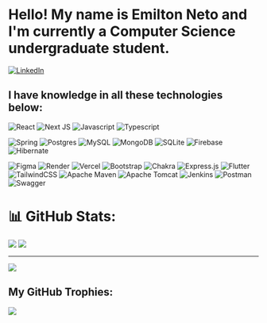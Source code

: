 # Hello! My name is Emilton Neto and I'm currently a Computer Science undergraduate student.

[![LinkedIn](https://img.shields.io/badge/Linkedin-blue?style=for-the-badge&logo=linkedin&logoColor=white)](https://linkedin.com/in/EmiltonNeto) 

## I have knowledge in all these technologies below:
<!-- 
<p><a target="_blank" href="https://raw.githubusercontent.com/devicons/devicon/master/icons/nextjs/nextjs-original-wordmark.svg" style="display: inline-block;"><img src="https://raw.githubusercontent.com/devicons/devicon/master/icons/nextjs/nextjs-original-wordmark.svg" alt="NextJs" width="42" height="42" /></a>
<a target="_blank" href="https://raw.githubusercontent.com/devicons/devicon/master/icons/react/react-original.svg" style="display: inline-block;"><img src="https://raw.githubusercontent.com/devicons/devicon/master/icons/react/react-original.svg" alt="React" width="42" height="42" /></a>
<a target="_blank" href="https://raw.githubusercontent.com/devicons/devicon/master/icons/javascript/javascript-original.svg" style="display: inline-block;"><img src="https://raw.githubusercontent.com/devicons/devicon/master/icons/javascript/javascript-original.svg" alt="Javascript" width="42" height="42" /></a>
<a target="_blank" href="https://raw.githubusercontent.com/devicons/devicon/master/icons/typescript/typescript-original.svg" style="display: inline-block;"><img src="https://raw.githubusercontent.com/devicons/devicon/master/icons/typescript/typescript-original.svg" alt="Typescript" width="42" height="42" /></a>
<a target="_blank" href="https://raw.githubusercontent.com/devicons/devicon/master/icons/java/java-original.svg" style="display: inline-block;"><img src="https://raw.githubusercontent.com/devicons/devicon/master/icons/java/java-original.svg" alt="Java" width="42" height="42" /></a>
<a target="_blank" href="https://raw.githubusercontent.com/devicons/devicon/master/icons/python/python-original.svg" style="display: inline-block;"><img src="https://raw.githubusercontent.com/devicons/devicon/master/icons/python/python-original.svg" alt="Python" width="42" height="42" /></a></p>

![Nextjs](https://raw.githubusercontent.com/devicons/devicon/master/icons/nextjs/nextjs-original-wordmark.svg)
![Nextjs](https://raw.githubusercontent.com/devicons/devicon/master/icons/nextjs/nextjs-original.svg)
![React](https://raw.githubusercontent.com/devicons/devicon/master/icons/react/react-original-wordmark.svg)
![React](https://raw.githubusercontent.com/devicons/devicon/master/icons/react/react-original.svg)
![Javascript](https://raw.githubusercontent.com/devicons/devicon/master/icons/javascript/javascript-original.svg)
![Typescript](https://raw.githubusercontent.com/devicons/devicon/master/icons/typescript/typescript-original.svg)
![Java](https://raw.githubusercontent.com/devicons/devicon/master/icons/java/java-original.svg)
![Python](https://raw.githubusercontent.com/devicons/devicon/master/icons/python/python-original.svg)
-->

![React](https://img.shields.io/badge/react-%2320232a.svg?style=for-the-badge&logo=react&logoColor=%2361DAFB) ![Next JS](https://img.shields.io/badge/Next-black?style=for-the-badge&logo=next.js&logoColor=white) ![Javascript](https://img.shields.io/badge/Javascript-yellow?style=for-the-badge&logo=javascript&logoColor=white) ![Typescript](https://img.shields.io/badge/Typescript-blue?style=for-the-badge&logo=typescript&logoColor=white) 

![Spring](https://img.shields.io/badge/spring-%236DB33F.svg?style=for-the-badge&logo=spring&logoColor=white) ![Postgres](https://img.shields.io/badge/postgres-%23316192.svg?style=for-the-badge&logo=postgresql&logoColor=white) ![MySQL](https://img.shields.io/badge/mysql-4479A1.svg?style=for-the-badge&logo=mysql&logoColor=white) ![MongoDB](https://img.shields.io/badge/MongoDB-%234ea94b.svg?style=for-the-badge&logo=mongodb&logoColor=white) ![SQLite](https://img.shields.io/badge/sqlite-%2307405e.svg?style=for-the-badge&logo=sqlite&logoColor=white) ![Firebase](https://img.shields.io/badge/firebase-%23039BE5.svg?style=for-the-badge&logo=firebase) ![Hibernate](https://img.shields.io/badge/Hibernate-59666C?style=for-the-badge&logo=Hibernate&logoColor=white) 

![Figma](https://img.shields.io/badge/figma-%23F24E1E.svg?style=for-the-badge&logo=figma&logoColor=white) ![Render](https://img.shields.io/badge/Render-%46E3B7.svg?style=for-the-badge&logo=render&logoColor=white) ![Vercel](https://img.shields.io/badge/vercel-%23000000.svg?style=for-the-badge&logo=vercel&logoColor=white) ![Bootstrap](https://img.shields.io/badge/bootstrap-%238511FA.svg?style=for-the-badge&logo=bootstrap&logoColor=white) ![Chakra](https://img.shields.io/badge/chakra-%234ED1C5.svg?style=for-the-badge&logo=chakraui&logoColor=white) ![Express.js](https://img.shields.io/badge/express.js-%23404d59.svg?style=for-the-badge&logo=express&logoColor=%2361DAFB) ![Flutter](https://img.shields.io/badge/Flutter-%2302569B.svg?style=for-the-badge&logo=Flutter&logoColor=white) ![TailwindCSS](https://img.shields.io/badge/tailwindcss-%2338B2AC.svg?style=for-the-badge&logo=tailwind-css&logoColor=white) ![Apache Maven](https://img.shields.io/badge/Apache%20Maven-C71A36?style=for-the-badge&logo=Apache%20Maven&logoColor=white) ![Apache Tomcat](https://img.shields.io/badge/apache%20tomcat-%23F8DC75.svg?style=for-the-badge&logo=apache-tomcat&logoColor=black) ![Jenkins](https://img.shields.io/badge/jenkins-%232C5263.svg?style=for-the-badge&logo=jenkins&logoColor=white) ![Postman](https://img.shields.io/badge/Postman-FF6C37?style=for-the-badge&logo=postman&logoColor=white) ![Swagger](https://img.shields.io/badge/-Swagger-%23Clojure?style=for-the-badge&logo=swagger&logoColor=white)

# 📊 GitHub Stats:
![](https://nirzak-streak-stats.vercel.app/?user=MiltogroDEV&theme=dark&hide_border=false)
![](https://github-readme-stats.vercel.app/api/top-langs/?username=MiltogroDEV&theme=dark&hide_border=false&include_all_commits=false&count_private=false&layout=compact)

---
[![](https://visitcount.itsvg.in/api?id=MiltogroDEV&icon=0&color=0)](https://visitcount.itsvg.in)

## My GitHub Trophies:
![](https://github-profile-trophy.vercel.app/?username=MiltogroDEV&theme=nord&no-frame=true&no-bg=true&margin-w=6)
